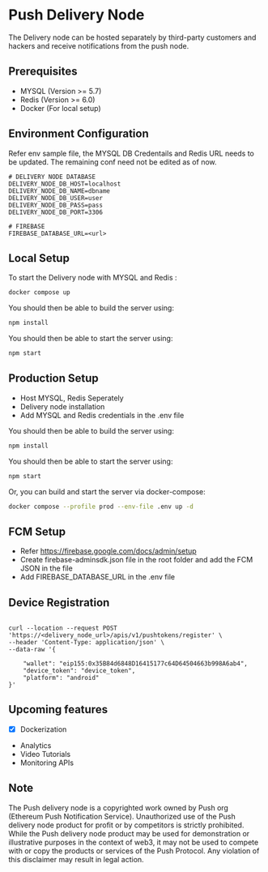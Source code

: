 # Push Delivery Node

The Delivery node can be hosted separately by third-party customers and hackers and receive notifications from the push node.

## Prerequisites

- MYSQL (Version >= 5.7)
- Redis (Version >= 6.0)
- Docker (For local setup)


## Environment Configuration

Refer env sample file, the MYSQL DB Credentails and Redis URL needs to be updated. The remaining conf need not be edited as of now.

```
# DELIVERY NODE DATABASE
DELIVERY_NODE_DB_HOST=localhost
DELIVERY_NODE_DB_NAME=dbname
DELIVERY_NODE_DB_USER=user
DELIVERY_NODE_DB_PASS=pass
DELIVERY_NODE_DB_PORT=3306

# FIREBASE
FIREBASE_DATABASE_URL=<url>

```


## Local Setup

To start the Delivery node with MYSQL and Redis :

```sh
docker compose up
```

You should then be able to build the server using:

```sh
npm install
```

You should then be able to start the server using:

```sh
npm start
```




## Production Setup

- Host MYSQL, Redis Seperately
- Delivery node installation
- Add MYSQL and Redis credentials in the .env file

You should then be able to build the server using:

```sh
npm install
```

You should then be able to start the server using:

```sh
npm start
```

Or, you can build and start the server via docker-compose:

```sh
docker compose --profile prod --env-file .env up -d
```


## FCM Setup

- Refer https://firebase.google.com/docs/admin/setup
- Create firebase-adminsdk.json file in the root folder and add the FCM JSON in the file
- Add FIREBASE_DATABASE_URL in the .env file



## Device Registration

```

curl --location --request POST 'https://<delivery_node_url>/apis/v1/pushtokens/register' \
--header 'Content-Type: application/json' \
--data-raw '{
    
    "wallet": "eip155:0x35B84d6848D16415177c64D64504663b998A6ab4",
    "device_token": "device_token",
    "platform": "android"
}'

```



## Upcoming features

- [x] Dockerization
- Analytics
- Video Tutorials
- Monitoring APIs


## Note

The Push delivery node is  a copyrighted work owned by Push org (Ethereum Push Notification Service). Unauthorized use of the Push delivery node product for profit or by competitors is strictly prohibited. While the Push delivery node product may be used for demonstration or illustrative purposes in the context of web3, it may not be used to compete with or copy the products or services of the Push Protocol. Any violation of this disclaimer may result in legal action.

